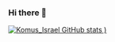 ### Hi there 👋

<!--
**komus-Israel/komus-Israel** is a ✨ _special_ ✨ repository because its `README.md` (this file) appears on your GitHub profile.

Here are some ideas to get you started:

- 🔭 I’m currently working on ...
- 🌱 I’m currently learning ...
- 👯 I’m looking to collaborate on ...
- 🤔 I’m looking for help with ...
- 💬 Ask me about ...
- 📫 How to reach me: ...
- 😄 Pronouns: ...
- ⚡ Fun fact: ...
-->

[![Komus_Israel GitHub stats](https://github-readme-stats.vercel.app/api?username=komus-Israel&count_private=true&show_icons=true&theme=dark)
)](https://github.com/anuraghazra/github-readme-stats)

